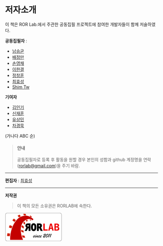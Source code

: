 # 저자소개


이 책은 ROR Lab.에서 주관한 공동집필 프로젝트에 참여한 개발자들이 함께 저술하였다.

**공동집필자** :

* [남승균](https://github.com/namsk)
* [배정만](https://github.com/jmbae)
* [손영채](https://github.com/ptjoker95)
* [이한결](https://github.com/leehankyeol)
* [정창훈](https://github.com/seapy)
* [최효성](https://github.com/luciuschoi)
* [Shim Tw](https://github.com/marocchino)

**기여자**

* [김인기](https://github.com/ingikim)
* [신재훈](https://github.com/ShinJaehun)
* [유상민](https://github.com/neocoin)
* [차경묵](https://github.com/hannal)

(가나다 ABC 순)

> #### 안내
> 
> 공동집필자로 등록 후 활동을 원할 경우 본인의 성함과 github 계정명을 연락([rorlab@gmail.com](mailto:rorlab@gmail.com))을 주기 바람.

---

**편집자** : [최효성](https://github.com/rorlab)


---

**저작권**

> 이 책의 모든 소유권은 RORLAB에 속한다.

[![RORLAB](../rorlab_final_sticker_187x95_white.png)](http://rorla.rorlab.org)
